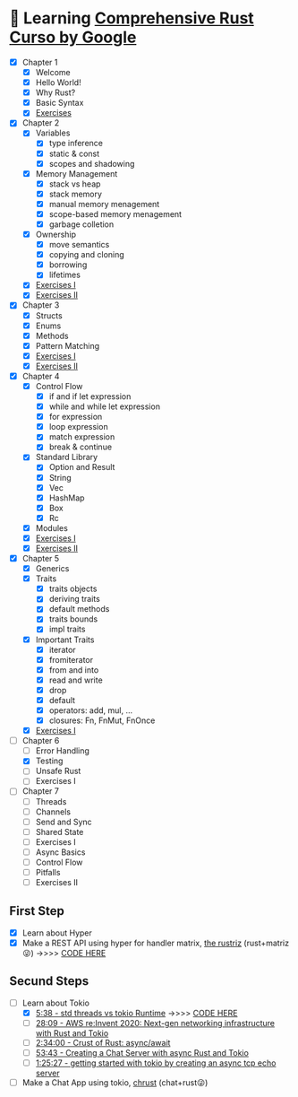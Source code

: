 # 🦀 Learning [Comprehensive Rust Curso by Google](https://google.github.io/comprehensive-rust/)

- [x] Chapter 1
  - [x] Welcome
  - [x] Hello World!
  - [x] Why Rust?
  - [x] Basic Syntax
  - [x] [Exercises](./chapter-1/rustriz/src/domain/matrix.rs)
- [x] Chapter 2
  - [x] Variables
      - [x] type inference
      - [x] static & const
      - [x] scopes and shadowing
  - [x] Memory Management
      - [x] stack vs heap
      - [x] stack memory
      - [x] manual memory menagement
      - [x] scope-based memory menagement
      - [x] garbage colletion
  - [x] Ownership
      - [x] move semantics
      - [x] copying and cloning
      - [x] borrowing
      - [x] lifetimes
  - [x] [Exercises I](./chapter-2/ownership/exercicios/ex-01/src/main.rs)
  - [x] [Exercises II](./chapter-2/ownership/exercicios/ex-02/src/main.rs)
- [x] Chapter 3
  - [x] Structs
  - [x] Enums
  - [x] Methods
  - [x] Pattern Matching
  - [x] [Exercises I](./chapter-3/methods/exe-01/)
  - [x] [Exercises II](./chapter-3/methods/exe-02/)
- [x] Chapter 4
  - [x] Control Flow
    - [x] if and if let expression
    - [x] while and while let expression
    - [x] for expression
    - [x] loop expression
    - [x] match expression
    - [x] break & continue
  - [x] Standard Library
    - [x] Option and Result
    - [x] String
    - [x] Vec
    - [x] HashMap
    - [x] Box
    - [x] Rc
  - [x] Modules
  - [x] [Exercises I](./chapter-4/exe-01/)
  - [x] [Exercises II](./chapter-4/exe-02/)
- [x] Chapter 5
  - [x] Generics
  - [x] Traits
    - [x] traits objects
    - [x] deriving traits
    - [x] default methods
    - [x] traits bounds
    - [x] impl traits
  - [x] Important Traits
    - [x] iterator
    - [x] fromiterator
    - [x] from and into
    - [x] read and write
    - [x] drop
    - [x] default
    - [x] operators: add, mul, ...
    - [x] closures: Fn, FnMut, FnOnce
  - [x] [Exercises I](./chapter-5/exe-01/)
- [ ] Chapter 6
  - [ ] Error Handling
  - [x] Testing
  - [ ] Unsafe Rust
  - [ ] Exercises I
- [ ] Chapter 7
  - [ ] Threads
  - [ ] Channels
  - [ ] Send and Sync
  - [ ] Shared State
  - [ ] Exercises I
  - [ ] Async Basics
  - [ ] Control Flow
  - [ ] Pitfalls
  - [ ] Exercises II

## First Step

- [x] Learn about Hyper
- [x] Make a REST API using hyper for handler matrix, [the rustriz](https://github.com/olivmath/rustriz) (rust+matriz😜) ->>>> [CODE HERE](./chapter-1/rustriz/)

## Secund Steps

- [ ] Learn about Tokio
  - [x] [5:38 - std threads vs tokio Runtime](https://www.youtube.com/watch?v=2WXNY1ppTzY) ->>>> [CODE HERE](./chapter-2/threads/)
  - [ ] [28:09 - AWS re:Invent 2020: Next-gen networking infrastructure with Rust and Tokio](https://www.youtube.com/watch?v=MZyleK8elPk)
  - [ ] [2:34:00 - Crust of Rust: async/await](https://www.youtube.com/watch?v=ThjvMReOXYM)
  - [ ] [53:43 - Creating a Chat Server with async Rust and Tokio](https://www.youtube.com/watch?v=T2mWg91sx-o)
  - [ ] [1:25:27 - getting started with tokio by creating an async tcp echo server](https://www.youtube.com/watch?v=DJzgUmH30h8)
- [ ] Make a Chat App using tokio, [chrust]() (chat+rust😜)
